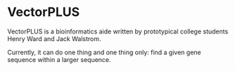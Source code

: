 VectorPLUS
==========
VectorPLUS is a bioinformatics aide written by prototypical college students Henry Ward and Jack Walstrom.

Currently, it can do one thing and one thing only: find a given gene sequence within a larger sequence.
